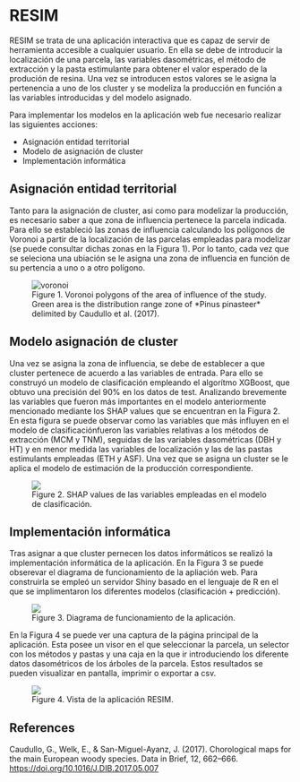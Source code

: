 # RESIM

RESIM se trata de una aplicación interactiva que es capaz de servir de herramienta accesible a cualquier usuario. En ella se debe de introducir la localización de una parcela, las variables dasométricas, el método de extracción y la pasta estimulante para obtener el valor esperado de la produción de resina. Una vez se introducen estos valores se le asigna la pertenencia a uno de los cluster y se modeliza la producción en función a las variables introducidas y del modelo asignado.

Para implementar los modelos en la aplicación web fue necesario realizar las siguientes acciones:
- Asignación entidad territorial
- Modelo de asignación de cluster
- Implementación informática

## Asignación entidad territorial

Tanto para la asignación de cluster, asi como para modelizar la producción, es necesario saber a que zona de influencia pertenece la parcela indicada. Para ello se estableció las zonas de influencia calculando los polígonos de Voronoi a partir de la localización de las parcelas empleadas para modelizar (se puede consultar dichas zonas en la Figura 1). Por lo tanto, cada vez que se seleciona una ubiación se le asigna una zona de influencia en función de su pertencia a uno o a otro polígono.

<figure>
  <img
    src="https://github.com/OscarLpezAlvrez/RESIM/assets/105171851/02b626a5-29f8-4eb2-b409-947e99843f7e"
    alt="voronoi"
    >
  <figcaption>
    Figure 1. Voronoi polygons of the area of influence of the study. Green area is the distribution range zone of *Pinus pinasteer* delimited by Caudullo et al. (2017).
  </figcaption>
</figure>

## Modelo asignación de cluster

Una vez se asigna la zona de influencia, se debe de establecer a que cluster pertenece de acuerdo a las variables de entrada. Para ello se construyó un modelo de clasificación empleando el algorítmo XGBoost, que obtuvo una precisión del 90% en los datos de test. Analizando brevemente las variables que fueron más importantes en el modelo anteriormente mencionado mediante los SHAP values que se encuentran en la Figura 2. En esta figura se puede observar como las variables que más influyen en el modelo de clasificaciónfueron las variables relativas a los métodos de extracción (MCM y TNM), seguidas de las variables dasométricas (DBH y HT) y en menor medida las variables de localización y las de las pastas estimulants empleadas (ETH y ASF). Una vez que se asigna un cluster se le aplica el modelo de estimación de la producción correspondiente.

<figure>
  <img
    src="https://github.com/OscarLpezAlvrez/RESIM/assets/105171851/f76d7939-595f-4acc-bb9d-0e1b689f9751"
    >
  <figcaption>
    Figure 2. SHAP values de las variables empleadas en el modelo de clasificación.
  </figcaption>
</figure>

## Implementación informática

Tras asignar a que cluster pernecen los datos informáticos se realizó la implementación informática de la aplicación. En la Figura 3 se puede obserevar el diagrama de funcionamiento de la apliación web. Para construirla se empleó un servidor Shiny basado en el lenguaje de R en el que se implimentaron los diferentes modelos (clasificación + predicción).

<figure>
  <img
    src="https://github.com/OscarLpezAlvrez/RESIM/assets/105171851/27d1716c-4aab-4910-8016-45cb0e6ea134"
    >
  <figcaption>
    Figure 3. Diagrama de funcionamiento de la aplicación.
  </figcaption>
</figure>

                    
    
En la Figura 4 se puede ver una captura de la página principal de la aplicación. Esta posee un visor en el que seleccionar la parcela, un selector con los métodos y pastas y una caja en la que ir introduciendo los diferente datos dasométricos de los árboles de la parcela. Estos resultados se pueden visualizar en pantalla, imprimir o exportar a csv.

<figure>
  <img
    src="https://github.com/OscarLpezAlvrez/RESIM/assets/105171851/dae901b9-7c0e-47b4-baa6-20c0565057e7"
    >
  <figcaption>
    Figure 4. Vista de la aplicación RESIM.
  </figcaption>
</figure>

## References

Caudullo, G., Welk, E., & San-Miguel-Ayanz, J. (2017). Chorological maps for the main European woody species. Data in Brief, 12, 662–666. <https://doi.org/10.1016/J.DIB.2017.05.007>

